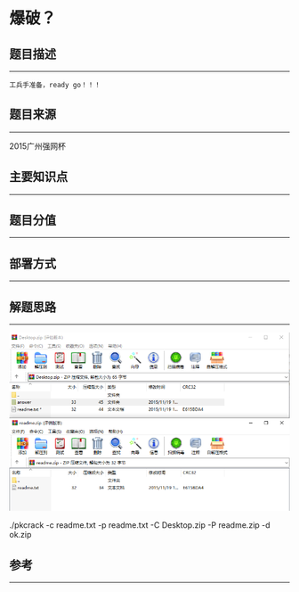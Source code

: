 # 爆破？

## 题目描述
---
```
工兵手准备，ready go！！！
```

## 题目来源
---
2015广州强网杯

## 主要知识点
---


## 题目分值
---


## 部署方式
---


## 解题思路
---

![](images/ctf-2021-06-07-16-21-05.png)

./pkcrack -c readme.txt -p readme.txt -C Desktop.zip -P readme.zip -d ok.zip

## 参考
---
